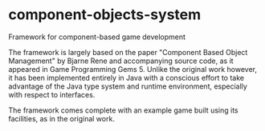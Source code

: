 # component-objects-system
Framework for component-based game development

The framework is largely based on the paper "Component Based Object Management" by Bjarne Rene and accompanying source code, as it appeared in Game Programming Gems 5. Unlike the original work however, it has been implemented entirely in Java with a conscious effort to take advantage of the Java type system and runtime environment, especially with respect to interfaces.

The framework comes complete with an example game built using its facilities, as in the original work.
